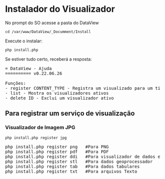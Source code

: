 <h1>Instalador do Visualizador</h1>

No prompt do SO acesse a pasta do DataView

<code>cd /var/www/DataView/_Documment/Install</code>

Execute o instalar:

<code>php install.php</code>

Se estiver tudo certo, receberá a resposta:

<pre>
= DataView - Ajuda
========== v0.22.06.26

Funções:
- register CONTENT_TYPE - Registra um visualizado para um tipo de arquivo (Content-type)
- list - Mostra os visualizadores ativos
- delete ID - Exclui um visualizador ativo
</pre>

<h2>Para registrar um serviço de visualização</h2>

<h3>Visualizador de Imagem JPG</h3>

<code>php install.php register jpg</code>

<pre>
php install.php register png   #Para PNG
php install.php register pdf   #Para PDF
php install.php register ddi   #Para visualizador de dados estatísticos
php install.php register stl   #Para dados geoprocessador
php install.php register tab   #Para dados tabulares
php install.php register txt   #Para arquivos Texto

</pre>
